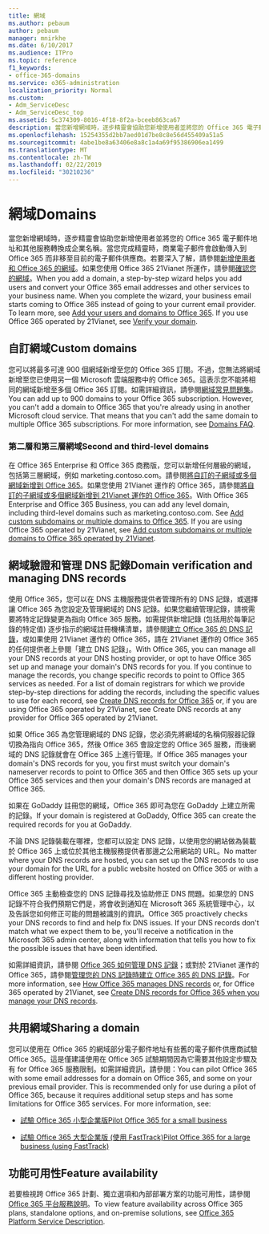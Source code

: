 ```yaml
---
title: 網域
ms.author: pebaum
author: pebaum
manager: mnirkhe
ms.date: 6/10/2017
ms.audience: ITPro
ms.topic: reference
f1_keywords:
- office-365-domains
ms.service: o365-administration
localization_priority: Normal
ms.custom:
- Adm_ServiceDesc
- Adm_ServiceDesc_top
ms.assetid: 5c374309-8016-4f18-8f2a-bceeb863ca67
description: 當您新增網域時，逐步精靈會協助您新增使用者並將您的 Office 365 電子郵件地址和其他服務轉換成企業名稱。當您完成精靈時，商業電子郵件會啟動傳入到 Office 365 而非移至目前的電子郵件供應商。若要深入了解，請參閱新增使用者和網域至 Office 365。如果您使用 Office 365 21Vianet 所運作，請參閱確認您的網域。
ms.openlocfilehash: 15254355d2bb7aed01d7be8c8e56d455409a51a5
ms.sourcegitcommit: 4abe1be8a63406e8a8c1a4a69f95386906ea1499
ms.translationtype: MT
ms.contentlocale: zh-TW
ms.lasthandoff: 02/22/2019
ms.locfileid: "30210236"
---
```

# <a name="domains"></a><span data-ttu-id="46cef-106">網域</span><span class="sxs-lookup"><span data-stu-id="46cef-106">Domains</span></span>

<span data-ttu-id="46cef-p102">當您新增網域時，逐步精靈會協助您新增使用者並將您的 Office 365 電子郵件地址和其他服務轉換成企業名稱。當您完成精靈時，商業電子郵件會啟動傳入到 Office 365 而非移至目前的電子郵件供應商。若要深入了解，請參閱[新增使用者和 Office 365 的網域](https://support.office.com/article/6383f56d-3d09-4dcb-9b41-b5f5a5efd611)。如果您使用 Office 365 21Vianet 所運作，請參閱[確認您的網域](http://go.microsoft.com/fwlink/?LinkID=733344&amp;clcid=0x409)。</span><span class="sxs-lookup"><span data-stu-id="46cef-p102">When you add a domain, a step-by-step wizard helps you add users and convert your Office 365 email addresses and other services to your business name. When you complete the wizard, your business email starts coming to Office 365 instead of going to your current email provider. To learn more, see [Add your users and domains to Office 365](https://support.office.com/article/6383f56d-3d09-4dcb-9b41-b5f5a5efd611). If you use Office 365 operated by 21Vianet, see [Verify your domain](http://go.microsoft.com/fwlink/?LinkID=733344&amp;clcid=0x409).</span></span>
  
## <a name="custom-domains"></a><span data-ttu-id="46cef-111">自訂網域</span><span class="sxs-lookup"><span data-stu-id="46cef-111">Custom domains</span></span>
<span data-ttu-id="46cef-112"><a name="BKMK_CustomDomains"> </a></span><span class="sxs-lookup"><span data-stu-id="46cef-112"></span></span>

<span data-ttu-id="46cef-p103">您可以將最多可達 900 個網域新增至您的 Office 365 訂閱。不過，您無法將網域新增至您已使用另一個 Microsoft 雲端服務中的 Office 365。這表示您不能將相同的網域新增至多個 Office 365 訂閱。如需詳細資訊，請參閱[網域常見問題集](https://support.office.com/en-us/article/Domains-FAQ-1272bad0-4bd4-4796-8005-67d6fb3afc5a)。</span><span class="sxs-lookup"><span data-stu-id="46cef-p103">You can add up to 900 domains to your Office 365 subscription. However, you can't add a domain to Office 365 that you're already using in another Microsoft cloud service. That means that you can't add the same domain to multiple Office 365 subscriptions. For more information, see [Domains FAQ](https://support.office.com/en-us/article/Domains-FAQ-1272bad0-4bd4-4796-8005-67d6fb3afc5a).</span></span>
  
### <a name="second-and-third-level-domains"></a><span data-ttu-id="46cef-117">第二層和第三層網域</span><span class="sxs-lookup"><span data-stu-id="46cef-117">Second and third-level domains</span></span>
<span data-ttu-id="46cef-118"><a name="BKMK_SecondAndThirdLevelDomains"> </a></span><span class="sxs-lookup"><span data-stu-id="46cef-118"></span></span>

<span data-ttu-id="46cef-p104">在 Office 365 Enterprise 和 Office 365 商務版，您可以新增任何層級的網域，包括第三層網域，例如 marketing.contoso.com。請參閱[將自訂的子網域或多個網域新增到 Office 365](http://go.microsoft.com/fwlink/?LinkID=733345&amp;clcid=0x409)。如果您使用 21Vianet 運作的 Office 365，請參閱[將自訂的子網域或多個網域新增到 21Vianet 運作的 Office 365](http://go.microsoft.com/fwlink/?LinkID=733346&amp;clcid=0x409)。</span><span class="sxs-lookup"><span data-stu-id="46cef-p104">With Office 365 Enterprise and Office 365 Business, you can add any level domain, including third-level domains such as marketing.contoso.com. See [Add custom subdomains or multiple domains to Office 365](http://go.microsoft.com/fwlink/?LinkID=733345&amp;clcid=0x409). If you are using Office 365 operated by 21Vianet, see [Add custom subdomains or multiple domains to Office 365 operated by 21Vianet](http://go.microsoft.com/fwlink/?LinkID=733346&amp;clcid=0x409).</span></span>
  
## <a name="domain-verification-and-managing-dns-records"></a><span data-ttu-id="46cef-122">網域驗證和管理 DNS 記錄</span><span class="sxs-lookup"><span data-stu-id="46cef-122">Domain verification and managing DNS records</span></span>
<span data-ttu-id="46cef-123"><a name="BKMK_ManagingDNSRecords"> </a></span><span class="sxs-lookup"><span data-stu-id="46cef-123"></span></span>

<span data-ttu-id="46cef-p105">使用 Office 365，您可以在 DNS 主機服務提供者管理所有的 DNS 記錄，或選擇讓 Office 365 為您設定及管理網域的 DNS 記錄。如果您繼續管理記錄，請視需要將特定記錄變更為指向 Office 365 服務。如需提供新增記錄 (包括用於每筆記錄的特定值) 逐步指示的網域註冊機構清單，請參閱[建立 Office 365 的 DNS 記錄](https://go.microsoft.com/fwlink/p/?LinkID=270173)，或如果使用 21Vianet 運作的 Office 365，請在 21Vianet 運作的 Office 365 的任何提供者上參閱「建立 DNS 記錄」。</span><span class="sxs-lookup"><span data-stu-id="46cef-p105">With Office 365, you can manage all your DNS records at your DNS hosting provider, or opt to have Office 365 set up and manage your domain's DNS records for you. If you continue to manage the records, you change specific records to point to Office 365 services as needed. For a list of domain registrars for which we provide step-by-step directions for adding the records, including the specific values to use for each record, see [Create DNS records for Office 365](https://go.microsoft.com/fwlink/p/?LinkID=270173) or, if you are using Office 365 operated by 21Vianet, see Create DNS records at any provider for Office 365 operated by 21Vianet.</span></span> 
  
<span data-ttu-id="46cef-127">如果 Office 365 為您管理網域的 DNS 記錄，您必須先將網域的名稱伺服器記錄切換為指向 Office 365，然後 Office 365 會設定您的 Office 365 服務，而後網域的 DNS 記錄就會在 Office 365 上進行管理。</span><span class="sxs-lookup"><span data-stu-id="46cef-127">If Office 365 manages your domain's DNS records for you, you first must switch your domain's nameserver records to point to Office 365 and then Office 365 sets up your Office 365 services and then your domain's DNS records are managed at Office 365.</span></span>
  
<span data-ttu-id="46cef-128">如果在 GoDaddy 註冊您的網域，Office 365 即可為您在 GoDaddy 上建立所需的記錄。</span><span class="sxs-lookup"><span data-stu-id="46cef-128">If your domain is registered at GoDaddy, Office 365 can create the required records for you at GoDaddy.</span></span> 
  
<span data-ttu-id="46cef-129">不論 DNS 記錄裝載在哪裡，您都可以設定 DNS 記錄，以使用您的網站做為裝載於 Office 365 上或位於其他主機服務提供者那邊之公用網站的 URL。</span><span class="sxs-lookup"><span data-stu-id="46cef-129">No matter where your DNS records are hosted, you can set up the DNS records to use your domain for the URL for a public website hosted on Office 365 or with a different hosting provider.</span></span> 
  
<span data-ttu-id="46cef-p106">Office 365 主動檢查您的 DNS 記錄尋找及協助修正 DNS 問題。如果您的 DNS 記錄不符合我們預期它們是，將會收到通知在 Microsoft 365 系統管理中心，以及告訴您如何修正可能的問題被識別的資訊。</span><span class="sxs-lookup"><span data-stu-id="46cef-p106">Office 365 proactively checks your DNS records to find and help fix DNS issues. If your DNS records don't match what we expect them to be, you'll receive a notification in the Microsoft 365 admin center, along with information that tells you how to fix the possible issues that have been identified.</span></span>
  
<span data-ttu-id="46cef-132">如需詳細資訊，請參閱 [Office 365 如何管理 DNS 記錄](https://go.microsoft.com/fwlink/p/?LinkID=270144)；或對於 21Vianet 運作的 Office 365，請參閱[管理您的 DNS 記錄時建立 Office 365 的 DNS 記錄](http://go.microsoft.com/fwlink/?LinkID=817326&amp;clcid=0x409)。</span><span class="sxs-lookup"><span data-stu-id="46cef-132">For more information, see [How Office 365 manages DNS records](https://go.microsoft.com/fwlink/p/?LinkID=270144) or, for Office 365 operated by 21Vianet, see [Create DNS records for Office 365 when you manage your DNS records](http://go.microsoft.com/fwlink/?LinkID=817326&amp;clcid=0x409).</span></span>
  
## <a name="sharing-a-domain"></a><span data-ttu-id="46cef-133">共用網域</span><span class="sxs-lookup"><span data-stu-id="46cef-133">Sharing a domain</span></span>
<span data-ttu-id="46cef-134"><a name="BKMK_ManagingDNSRecords"> </a></span><span class="sxs-lookup"><span data-stu-id="46cef-134"></span></span>

<span data-ttu-id="46cef-p107">您可以使用在 Office 365 的網域部分電子郵件地址有些舊的電子郵件供應商試驗 Office 365。這是僅建議使用在 Office 365 試驗期間因為它需要其他設定步驟及有 for Office 365 服務限制。如需詳細資訊，請參閱：</span><span class="sxs-lookup"><span data-stu-id="46cef-p107">You can pilot Office 365 with some email addresses for a domain on Office 365, and some on your previous email provider. This is recommended only for use during a pilot of Office 365, because it requires additional setup steps and has some limitations for Office 365 services. For more information, see:</span></span>
  
- [<span data-ttu-id="46cef-138">試驗 Office 365 小型企業版</span><span class="sxs-lookup"><span data-stu-id="46cef-138">Pilot Office 365 for a small business</span></span>](https://support.office.com/article/39cee536-6a03-40cf-b9c1-f301bb6001d7)
    
- [<span data-ttu-id="46cef-139">試驗 Office 365 大型企業版 (使用 FastTrack)</span><span class="sxs-lookup"><span data-stu-id="46cef-139">Pilot Office 365 for a large business (using FastTrack)</span></span>](https://fasttrack.office.com/onboard)
    
## <a name="feature-availability"></a><span data-ttu-id="46cef-140">功能可用性</span><span class="sxs-lookup"><span data-stu-id="46cef-140">Feature availability</span></span>
<span data-ttu-id="46cef-141"><a name="BKMK_ManagingDNSRecords"> </a></span><span class="sxs-lookup"><span data-stu-id="46cef-141"></span></span>

<span data-ttu-id="46cef-142">若要檢視跨 Office 365 計劃、獨立選項和內部部署方案的功能可用性，請參閱 [Office 365 平台服務說明](https://technet.microsoft.com/en-us/library/office-365-platform-service-description.aspx)。</span><span class="sxs-lookup"><span data-stu-id="46cef-142">To view feature availability across Office 365 plans, standalone options, and on-premise solutions, see [Office 365 Platform Service Description](https://technet.microsoft.com/en-us/library/office-365-platform-service-description.aspx).</span></span>
  

